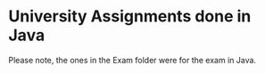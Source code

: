 # University Assignments done in Java
Please note, the ones in the Exam folder were for the exam in Java.

